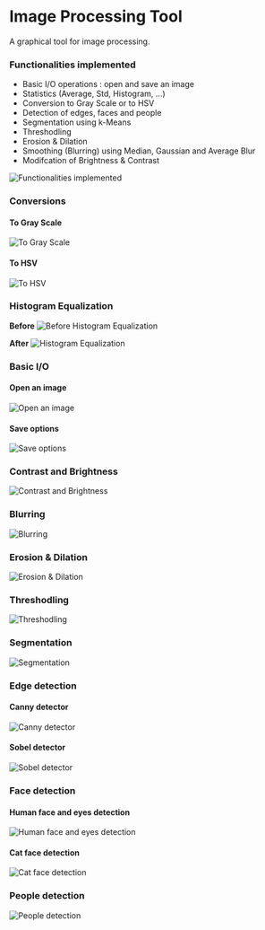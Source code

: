# Image Processing Tool

A graphical tool for image processing.

### Functionalities implemented 

* Basic I/O operations : open and save an image
* Statistics (Average, Std, Histogram, ...)
* Conversion to Gray Scale or to HSV
* Detection of edges, faces and people
* Segmentation using k-Means
* Threshodling
* Erosion & Dilation
* Smoothing (Blurring) using Median, Gaussian and Average Blur
* Modifcation of  Brightness & Contrast

![Functionalities implemented](screenshots/functionalities.png)


### Conversions
#### To Gray Scale
![To Gray Scale](screenshots/to_grayscale.png)

#### To HSV
![To HSV](screenshots/to_hsv.png)

### Histogram Equalization
**Before**
![Before Histogram Equalization](screenshots/img_before_histo_equalization.png)

**After**
![Histogram Equalization](screenshots/histogram_equalization.png)

### Basic I/O
#### Open an image
![Open an image](screenshots/open_image.png)

#### Save options
![Save options](screenshots/save_options.png)

### Contrast and Brightness
![Contrast and Brightness](screenshots/contrast_brightness.png)

### Blurring
![Blurring](screenshots/blurring.png)

### Erosion & Dilation
![Erosion & Dilation](screenshots/erosion_dilation.png)

### Threshodling
![Threshodling](screenshots/threshodling.png)

### Segmentation
![Segmentation](screenshots/segmentation.png)

### Edge detection
#### Canny detector
![Canny detector](screenshots/canny_detector.png)
#### Sobel detector
![Sobel detector](screenshots/sobel_detector.png)

### Face detection
#### Human face and eyes detection
![Human face and eyes detection](screenshots/face_eyes_detection.png)
#### Cat face detection
![Cat face detection](screenshots/cat_face_detection.png)

### People detection
![People detection](screenshots/pedestrians_detection.png)

